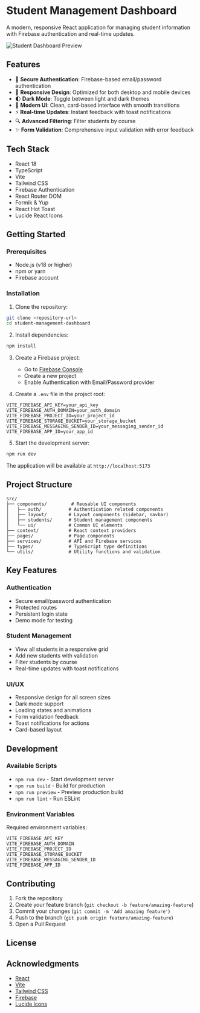 # Student Management Dashboard

A modern, responsive React application for managing student information with Firebase authentication and real-time updates.

![Student Dashboard Preview]()

## Features

- 🔐 **Secure Authentication**: Firebase-based email/password authentication
- 📱 **Responsive Design**: Optimized for both desktop and mobile devices
- 🌓 **Dark Mode**: Toggle between light and dark themes
- 🎨 **Modern UI**: Clean, card-based interface with smooth transitions
- ⚡ **Real-time Updates**: Instant feedback with toast notifications
- 🔍 **Advanced Filtering**: Filter students by course
- ✨ **Form Validation**: Comprehensive input validation with error feedback

## Tech Stack

- React 18
- TypeScript
- Vite
- Tailwind CSS
- Firebase Authentication
- React Router DOM
- Formik & Yup
- React Hot Toast
- Lucide React Icons

## Getting Started

### Prerequisites

- Node.js (v18 or higher)
- npm or yarn
- Firebase account

### Installation

1. Clone the repository:
```bash
git clone <repository-url>
cd student-management-dashboard
```

2. Install dependencies:
```bash
npm install
```

3. Create a Firebase project:
   - Go to [Firebase Console](https://console.firebase.google.com/)
   - Create a new project
   - Enable Authentication with Email/Password provider

4. Create a `.env` file in the project root:
```env
VITE_FIREBASE_API_KEY=your_api_key
VITE_FIREBASE_AUTH_DOMAIN=your_auth_domain
VITE_FIREBASE_PROJECT_ID=your_project_id
VITE_FIREBASE_STORAGE_BUCKET=your_storage_bucket
VITE_FIREBASE_MESSAGING_SENDER_ID=your_messaging_sender_id
VITE_FIREBASE_APP_ID=your_app_id
```

5. Start the development server:
```bash
npm run dev
```

The application will be available at `http://localhost:5173`

## Project Structure

```
src/
├── components/         # Reusable UI components
│   ├── auth/          # Authentication related components
│   ├── layout/        # Layout components (sidebar, navbar)
│   ├── students/      # Student management components
│   └── ui/            # Common UI elements
├── context/           # React context providers
├── pages/             # Page components
├── services/          # API and Firebase services
├── types/             # TypeScript type definitions
└── utils/             # Utility functions and validation
```

## Key Features

### Authentication
- Secure email/password authentication
- Protected routes
- Persistent login state
- Demo mode for testing

### Student Management
- View all students in a responsive grid
- Add new students with validation
- Filter students by course
- Real-time updates with toast notifications

### UI/UX
- Responsive design for all screen sizes
- Dark mode support
- Loading states and animations
- Form validation feedback
- Toast notifications for actions
- Card-based layout

## Development

### Available Scripts

- `npm run dev` - Start development server
- `npm run build` - Build for production
- `npm run preview` - Preview production build
- `npm run lint` - Run ESLint

### Environment Variables

Required environment variables:

```env
VITE_FIREBASE_API_KEY
VITE_FIREBASE_AUTH_DOMAIN
VITE_FIREBASE_PROJECT_ID
VITE_FIREBASE_STORAGE_BUCKET
VITE_FIREBASE_MESSAGING_SENDER_ID
VITE_FIREBASE_APP_ID
```

## Contributing

1. Fork the repository
2. Create your feature branch (`git checkout -b feature/amazing-feature`)
3. Commit your changes (`git commit -m 'Add amazing feature'`)
4. Push to the branch (`git push origin feature/amazing-feature`)
5. Open a Pull Request

## License



## Acknowledgments

- [React](https://reactjs.org/)
- [Vite](https://vitejs.dev/)
- [Tailwind CSS](https://tailwindcss.com/)
- [Firebase](https://firebase.google.com/)
- [Lucide Icons](https://lucide.dev/)